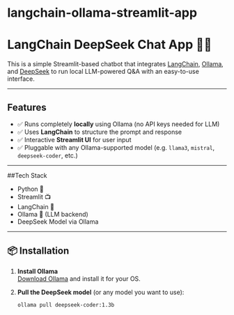 # langchain-ollama-streamlit-app
# LangChain DeepSeek Chat App 🧠💬

This is a simple Streamlit-based chatbot that integrates [LangChain](https://www.langchain.com/), [Ollama](https://ollama.com), and [DeepSeek](https://deepseek.com) to run local LLM-powered Q&A with an easy-to-use interface.

---

## Features

- ✅ Runs completely **locally** using Ollama (no API keys needed for LLM)
- ✅ Uses **LangChain** to structure the prompt and response
- ✅ Interactive **Streamlit UI** for user input
- ✅ Pluggable with any Ollama-supported model (e.g. `llama3`, `mistral`, `deepseek-coder`, etc.)

---

##Tech Stack

- Python 🐍
- Streamlit 📺
- LangChain 🔗
- Ollama 🧠 (LLM backend)
- DeepSeek Model via Ollama

---

## 📦 Installation

1. **Install Ollama**  
   [Download Ollama](https://ollama.com/download) and install it for your OS.

2. **Pull the DeepSeek model** (or any model you want to use):

   ```bash
   ollama pull deepseek-coder:1.3b

